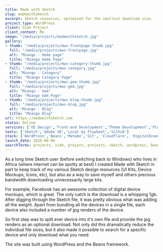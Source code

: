 ```yaml
---
title: Made with Sketch
slug: madewithsketch
excerpt: Sketch resources, optimised for the smallest download size.
project_type: WordPress
client: Side Project
client_content: Me
image: "/media/projects/madewithsketch.jpg"
gallery:
- thumb: "/media/projects/mws-frontpage-thumb.jpg"
  full: "/media/projects/mws-frontpage.jpg"
  alt: "Mzango - Home page"
  title: "Mzango Home Page"
- thumb: "/media/projects/mws-category-thumb.jpg"
  full: "/media/projects/mws-category.jpg"
  alt: "Mzango - Category"
  title: "Mzango Category Page"
- thumb: "/media/projects/mws-gem-thumb.jpg"
  full: "/media/projects/mws-gem.jpg"
  alt: "Mzango - Gem"
  title: "Mzango Gem Page"
- thumb: "/media/projects/mws-blog-thumb.jpg"
  full: "/media/projects/mws-blog.jpg"
  alt: "Mzango - Blog"
  title: "Mzango Blog"
url: https://madewithsketch.com
status: Online
services: ['UI Design','Front-end Development','Theme Development','Plugin Development']
tools: ['Sketch','Adobe XD','Local by Flywheel','Github']
stack: ['WordPress','Beans','Matamo','Git', 'Cloudflare', 'DigitalOcean']
launch_date: 2016-08-06
searchTerms: projects, side, project, projects, sketch, wordpress, beans
---
```

As a long time Sketch user (before switching back to Windows) who lives in Africa (where internet can be spotty at best) I created Made with Sketch in part to keep track of my various Sketch design resources (UI Kits, Device Mockups, Icons, etc), but also as a way to save myself and others precious bandwidth downloading unnecessarily large kits.

For example, Facebook has an awesome collection of digital device mockups, which is great. The only catch is the download is a whopping 1gb. After digging through the Sketch file, it was pretty obvious what was adding all the weight. Apart from bundling all the devices in a single file, each device also included a number of jpg renders of the device.

So first step was to split ever device into it's own file and provide the jpg renders as an optional download. Not only did this dramatically reduce the individual file sices, but it also made it possible to search for a specific device and only download what you need.

The site was built using WordPress and the Beans framework.


